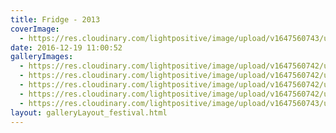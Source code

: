 ```yaml
---
title: Fridge - 2013
coverImage:
  - https://res.cloudinary.com/lightpositive/image/upload/v1647560743/uploads/Fridge%20-%202013/Light_Positive_fridge2013_1.jpg
date: 2016-12-19 11:00:52
galleryImages: 
  - https://res.cloudinary.com/lightpositive/image/upload/v1647560742/uploads/Fridge%20-%202013/Light_Positive_fridge2013_3.jpg
  - https://res.cloudinary.com/lightpositive/image/upload/v1647560742/uploads/Fridge%20-%202013/Light_Positive_fridge2013_2.jpg
  - https://res.cloudinary.com/lightpositive/image/upload/v1647560742/uploads/Fridge%20-%202013/Light_Positive_fridge2013_4.jpg
  - https://res.cloudinary.com/lightpositive/image/upload/v1647560742/uploads/Fridge%20-%202013/Light_Positive_fridge2013_6.jpg
  - https://res.cloudinary.com/lightpositive/image/upload/v1647560743/uploads/Fridge%20-%202013/Light_Positive_fridge2013_1.jpg
layout: galleryLayout_festival.html
---
```


